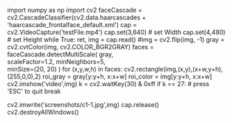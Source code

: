 import numpy as np
import cv2
faceCascade = cv2.CascadeClassifier(cv2.data.haarcascades + 'haarcascade_frontalface_default.xml')
cap = cv2.VideoCapture('testFile.mp4')
cap.set(3,640) # set Width
cap.set(4,480) # set Height
while True:
    ret, img = cap.read()
    #img = cv2.flip(img, -1)
    gray = cv2.cvtColor(img, cv2.COLOR_BGR2GRAY)
    faces = faceCascade.detectMultiScale(
        gray,    
        scaleFactor=1.2,
        minNeighbors=5,    
        minSize=(20, 20)
    )
    for (x,y,w,h) in faces:
        cv2.rectangle(img,(x,y),(x+w,y+h),(255,0,0),2)
        roi_gray = gray[y:y+h, x:x+w]
        roi_color = img[y:y+h, x:x+w]  
    cv2.imshow('video',img)
    k = cv2.waitKey(30) & 0xff
    if k == 27: # press 'ESC' to quit
        break
   
cv2.imwrite('screenshots/c1-1.jpg',img)
cap.release()
cv2.destroyAllWindows()
